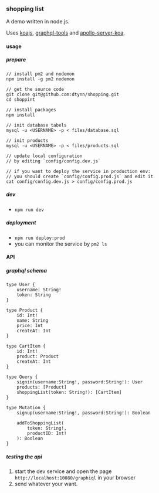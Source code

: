 ### shopping list

A demo written in node.js.

Uses [koajs](https://koajs.com/), [graphql-tools](https://www.apollographql.com/docs/graphql-tools/) and [apollo-server-koa](https://www.apollographql.com/docs/apollo-server/).

#### usage

##### prepare

```
// install pm2 and nodemon
npm install -g pm2 nodemon

// get the source code
git clone git@github.com:dtynn/shopping.git
cd shoppint

// install packages
npm install

// init database tabels
mysql -u <USERNAME> -p < files/database.sql

// init products
mysql -u <USERNAME> -p < files/products.sql

// update local configuration
// by editing `config/config.dev.js`

// if you want to deploy the service in production env:
// you should create `config/config.prod.js` and edit it
cat config/config.dev.js > config/config.prod.js
```



##### dev

-  `npm run dev`



##### deployment

-  `npm run deploy:prod`
- you can monitor the service by  `pm2 ls`



#### API

##### graphql schema

```
type User {
    username: String!
    token: String
}

type Product {
    id: Int!
    name: String
    price: Int
    createAt: Int
}

type CartItem {
    id: Int!
    product: Product
    createAt: Int
}

type Query {
    signin(username:String!, password:String!): User
    products: [Product]
    shoppingList(token: String!): [CartItem]
}

type Mutation {
    signup(username:String!, password:String!): Boolean

    addToShoppingList(
        token: String!,
        productID: Int!
    ): Boolean
}
```



##### testing the api

1. start the dev service and open the page `http://localhost:10080/graphiql` in your browser
2. send whatever your want.